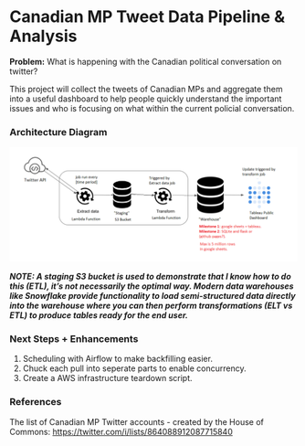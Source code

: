 # Canadian MP Tweet Data Pipeline & Analysis

**Problem:** What is happening with the Canadian political conversation on twitter?

This project will collect the tweets of Canadian MPs and aggregate them into a useful dashboard to help people quickly understand the important issues and who is focusing on what within the current policial conversation.

### Architecture Diagram

![ConnectingFiles](Media/Overview.png)

***NOTE: A staging S3 bucket is used to demonstrate that I know how to do this (ETL), it’s not necessarily the optimal way. Modern data warehouses like Snowflake provide functionality to load semi-structured data directly into the warehouse where you can then perform transformations (ELT vs ETL) to produce tables ready for the end user.***

### Next Steps + Enhancements

1. Scheduling with Airflow to make backfilling easier.
2. Chuck each pull into seperate parts to enable concurrency.
3. Create a AWS infrastructure teardown script.

### References

The list of Canadian MP Twitter accounts - created by the House of Commons:
https://twitter.com/i/lists/864088912087715840
